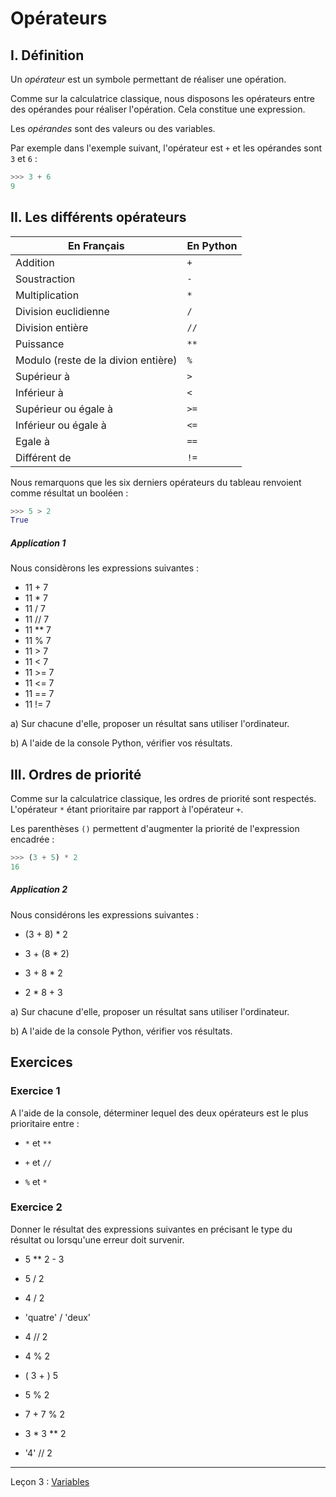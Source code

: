 # Opérateurs

## I. Définition

Un *opérateur* est un symbole permettant de réaliser une opération.

Comme sur la calculatrice classique, nous disposons les opérateurs entre des opérandes pour réaliser l'opération. Cela constitue une expression.

Les *opérandes* sont des valeurs ou des variables.

Par exemple dans l'exemple suivant, l'opérateur est `+` et les opérandes sont `3` et `6` :

```python
>>> 3 + 6
9
```

## II. Les différents opérateurs

|   En Français    |   En Python   |
| --- | --- |
|   Addition    |`+`|
|   Soustraction | `-`|
|   Multiplication | `*` |
|   Division euclidienne | `/` |
|   Division entière    | `//` |
|   Puissance   |   `**` |
|   Modulo (reste de la divion entière) |   `%` |
|   Supérieur à |   `>` |
|   Inférieur à |   `<` |
|   Supérieur ou égale à |   `>=` |
|   Inférieur ou égale à |   `<=` |
|   Egale à |   `==` |
|   Différent de    |   `!=` |

Nous remarquons que les six derniers opérateurs du tableau renvoient comme résultat un booléen :

```python
>>> 5 > 2
True
```

##### Application 1

Nous considèrons les expressions suivantes :

- 11 + 7
- 11 * 7
- 11 / 7
- 11 // 7
- 11 ** 7
- 11 % 7
- 11 > 7
- 11 < 7
- 11 >= 7
- 11 <= 7
- 11 == 7
- 11 != 7

a) Sur chacune d'elle, proposer un résultat sans utiliser l'ordinateur.

b) A l'aide de la console Python, vérifier vos résultats.

## III. Ordres de priorité

Comme sur la calculatrice classique, les ordres de priorité sont respectés. L'opérateur `*` étant prioritaire par rapport à l'opérateur `+`.

Les parenthèses `()` permettent d'augmenter la priorité de l'expression encadrée :

```python
>>> (3 + 5) * 2
16
```

##### Application 2

Nous considérons les expressions suivantes :

- (3 + 8) * 2

- 3 + (8 * 2)

- 3 + 8 * 2

- 2 * 8 + 3

a) Sur chacune d'elle, proposer un résultat sans utiliser l'ordinateur.

b) A l'aide de la console Python, vérifier vos résultats.

## Exercices 

### Exercice 1

A l'aide de la console, déterminer lequel des deux opérateurs est le plus prioritaire entre :

- `*` et `**`

- `+` et `//`

- `%` et `*`

### Exercice 2

Donner le résultat des expressions suivantes en précisant le type du résultat ou lorsqu'une erreur doit survenir.

- 5 ** 2 - 3

- 5 / 2

- 4 / 2

- 'quatre' / 'deux'

- 4 // 2

- 4 % 2

- ( 3 + ) 5

- 5 % 2

- 7 + 7 % 2

- 3 * 3 ** 2

- '4' // 2


__________

Leçon 3 : [Variables](./Variables.md)
